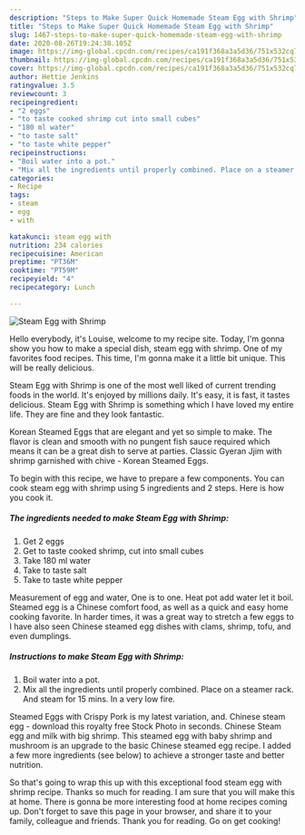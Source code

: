 ```yaml
---
description: "Steps to Make Super Quick Homemade Steam Egg with Shrimp"
title: "Steps to Make Super Quick Homemade Steam Egg with Shrimp"
slug: 1467-steps-to-make-super-quick-homemade-steam-egg-with-shrimp
date: 2020-08-26T19:24:38.105Z
image: https://img-global.cpcdn.com/recipes/ca191f368a3a5d36/751x532cq70/steam-egg-with-shrimp-recipe-main-photo.jpg
thumbnail: https://img-global.cpcdn.com/recipes/ca191f368a3a5d36/751x532cq70/steam-egg-with-shrimp-recipe-main-photo.jpg
cover: https://img-global.cpcdn.com/recipes/ca191f368a3a5d36/751x532cq70/steam-egg-with-shrimp-recipe-main-photo.jpg
author: Hettie Jenkins
ratingvalue: 3.5
reviewcount: 3
recipeingredient:
- "2 eggs"
- "to taste cooked shrimp cut into small cubes"
- "180 ml water"
- "to taste salt"
- "to taste white pepper"
recipeinstructions:
- "Boil water into a pot."
- "Mix all the ingredients until properly combined. Place on a steamer rack. And steam for 15 mins. In a very low fire."
categories:
- Recipe
tags:
- steam
- egg
- with

katakunci: steam egg with 
nutrition: 234 calories
recipecuisine: American
preptime: "PT36M"
cooktime: "PT59M"
recipeyield: "4"
recipecategory: Lunch

---
```



![Steam Egg with Shrimp](https://img-global.cpcdn.com/recipes/ca191f368a3a5d36/751x532cq70/steam-egg-with-shrimp-recipe-main-photo.jpg)

Hello everybody, it's Louise, welcome to my recipe site. Today, I'm gonna show you how to make a special dish, steam egg with shrimp. One of my favorites food recipes. This time, I'm gonna make it a little bit unique. This will be really delicious.

Steam Egg with Shrimp is one of the most well liked of current trending foods in the world. It's enjoyed by millions daily. It's easy, it is fast, it tastes delicious. Steam Egg with Shrimp is something which I have loved my entire life. They are fine and they look fantastic.

Korean Steamed Eggs that are elegant and yet so simple to make. The flavor is clean and smooth with no pungent fish sauce required which means it can be a great dish to serve at parties. Classic Gyeran Jjim with shrimp garnished with chive - Korean Steamed Eggs.


To begin with this recipe, we have to prepare a few components. You can cook steam egg with shrimp using 5 ingredients and 2 steps. Here is how you cook it.

<!--inarticleads1-->

##### The ingredients needed to make Steam Egg with Shrimp:

1. Get 2 eggs
1. Get to taste cooked shrimp, cut into small cubes
1. Take 180 ml water
1. Take to taste salt
1. Take to taste white pepper


Measurement of egg and water, One is to one. Heat pot add water let it boil. Steamed egg is a Chinese comfort food, as well as a quick and easy home cooking favorite. In harder times, it was a great way to stretch a few eggs to I have also seen Chinese steamed egg dishes with clams, shrimp, tofu, and even dumplings. 

<!--inarticleads2-->

##### Instructions to make Steam Egg with Shrimp:

1. Boil water into a pot.
1. Mix all the ingredients until properly combined. Place on a steamer rack. And steam for 15 mins. In a very low fire.


Steamed Eggs with Crispy Pork is my latest variation, and. Chinese steam egg - download this royalty free Stock Photo in seconds. Chinese Steam egg and milk with big shrimp. This steamed egg with baby shrimp and mushroom is an upgrade to the basic Chinese steamed egg recipe. I added a few more ingredients (see below) to achieve a stronger taste and better nutrition. 

So that's going to wrap this up with this exceptional food steam egg with shrimp recipe. Thanks so much for reading. I am sure that you will make this at home. There is gonna be more interesting food at home recipes coming up. Don't forget to save this page in your browser, and share it to your family, colleague and friends. Thank you for reading. Go on get cooking!
